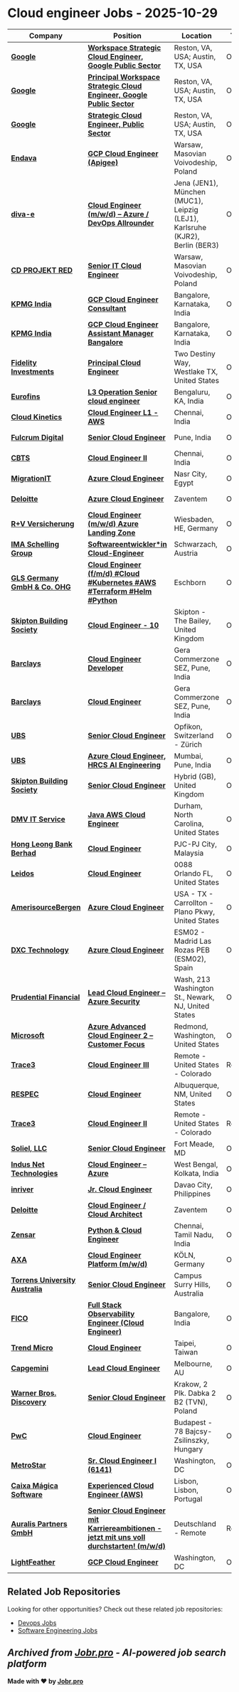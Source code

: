 # Cloud engineer Jobs - 2025-10-29

| Company | Position | Location | Type | Date |
| ------- | -------- | -------- | ---- | ------ |
| **[Google](https://www.google.com/)** | **[Workspace Strategic Cloud Engineer, Google Public Sector](https://jobr.pro/job/31233888/workspace-strategic-cloud-engineer-google-public-sector?utm_source=github&utm_medium=repo&utm_campaign=github-cloud-engineering-jobs)** | Reston, VA, USA; Austin, TX, USA | On Site | Oct 29 |
| **[Google](https://www.google.com/)** | **[Principal Workspace Strategic Cloud Engineer, Google Public Sector](https://jobr.pro/job/31233845/principal-workspace-strategic-cloud-engineer-google-public-sector?utm_source=github&utm_medium=repo&utm_campaign=github-cloud-engineering-jobs)** | Reston, VA, USA; Austin, TX, USA | On Site | Oct 29 |
| **[Google](https://www.google.com/)** | **[Strategic Cloud Engineer, Public Sector](https://jobr.pro/job/31233830/strategic-cloud-engineer-public-sector?utm_source=github&utm_medium=repo&utm_campaign=github-cloud-engineering-jobs)** | Reston, VA, USA; Austin, TX, USA | On Site | Oct 29 |
| **[Endava](https://www.endava.com)** | **[GCP Cloud Engineer (Apigee)](https://jobr.pro/job/31240486/gcp-cloud-engineer-apigee?utm_source=github&utm_medium=repo&utm_campaign=github-cloud-engineering-jobs)** | Warsaw, Masovian Voivodeship, Poland | On Site | Oct 29 |
| **[diva-e](https://www.diva-e.com/)** | **[Cloud Engineer (m/w/d) – Azure / DevOps Allrounder](https://jobr.pro/job/31222968/cloud-engineer-mwd-azure-devops-allrounder?utm_source=github&utm_medium=repo&utm_campaign=github-cloud-engineering-jobs)** | Jena (JEN1), München (MUC1), Leipzig (LEJ1), Karlsruhe (KJR2), Berlin (BER3) | On Site | Oct 29 |
| **[CD PROJEKT RED](https://www.cdprojekt.com/)** | **[Senior IT Cloud Engineer](https://jobr.pro/job/31213680/senior-it-cloud-engineer?utm_source=github&utm_medium=repo&utm_campaign=github-cloud-engineering-jobs)** | Warsaw, Masovian Voivodeship, Poland | On Site | Oct 29 |
| **[KPMG India](https://kpmg.com/)** | **[GCP Cloud Engineer Consultant](https://jobr.pro/job/31234411/gcp-cloud-engineer-consultant?utm_source=github&utm_medium=repo&utm_campaign=github-cloud-engineering-jobs)** | Bangalore, Karnataka, India | On Site | Oct 29 |
| **[KPMG India](https://kpmg.com/)** | **[GCP Cloud Engineer Assistant Manager Bangalore](https://jobr.pro/job/31234412/gcp-cloud-engineer-assistant-manager-bangalore?utm_source=github&utm_medium=repo&utm_campaign=github-cloud-engineering-jobs)** | Bangalore, Karnataka, India | On Site | Oct 29 |
| **[Fidelity Investments](https://www.fidelity.com/)** | **[Principal Cloud Engineer](https://jobr.pro/job/31234432/principal-cloud-engineer?utm_source=github&utm_medium=repo&utm_campaign=github-cloud-engineering-jobs)** | Two Destiny Way, Westlake TX, United States | On Site | Oct 29 |
| **[Eurofins](https://www.eurofins.com)** | **[L3 Operation Senior cloud engineer](https://jobr.pro/job/31206756/l3-operation-senior-cloud-engineer?utm_source=github&utm_medium=repo&utm_campaign=github-cloud-engineering-jobs)** | Bengaluru, KA, India | On Site | Oct 28 |
| **[Cloud Kinetics](https://www.cloud-kinetics.com/)** | **[Cloud Engineer L1 - AWS](https://jobr.pro/job/31155617/cloud-engineer-l1-aws?utm_source=github&utm_medium=repo&utm_campaign=github-cloud-engineering-jobs)** | Chennai, India | On Site | Oct 28 |
| **[Fulcrum Digital](https://fulcrumdigital.com/)** | **[Senior Cloud Engineer](https://jobr.pro/job/31152105/senior-cloud-engineer?utm_source=github&utm_medium=repo&utm_campaign=github-cloud-engineering-jobs)** | Pune, India | On Site | Oct 28 |
| **[CBTS](https://www.cbts.com/)** | **[Cloud Engineer II](https://jobr.pro/job/31223008/cloud-engineer-ii?utm_source=github&utm_medium=repo&utm_campaign=github-cloud-engineering-jobs)** | Chennai, India | On Site | Oct 28 |
| **[MigrationIT](https://www.migrationit.com/)** | **[Azure Cloud Engineer](https://jobr.pro/job/31149482/azure-cloud-engineer?utm_source=github&utm_medium=repo&utm_campaign=github-cloud-engineering-jobs)** | Nasr City, Egypt | On Site | Oct 28 |
| **[Deloitte](https://www.deloitte.com/)** | **[Azure Cloud Engineer](https://jobr.pro/job/31148231/azure-cloud-engineer?utm_source=github&utm_medium=repo&utm_campaign=github-cloud-engineering-jobs)** | Zaventem | On Site | Oct 28 |
| **[R+V Versicherung](https://www.ruv.de)** | **[Cloud Engineer (m/w/d) Azure Landing Zone](https://jobr.pro/job/31146869/cloud-engineer-mwd-azure-landing-zone?utm_source=github&utm_medium=repo&utm_campaign=github-cloud-engineering-jobs)** | Wiesbaden, HE, Germany | On Site | Oct 28 |
| **[IMA Schelling Group](https://www.imaschelling.com)** | **[Softwareentwickler*in Cloud-Engineer](https://jobr.pro/job/31142958/softwareentwicklerin-cloud-engineer?utm_source=github&utm_medium=repo&utm_campaign=github-cloud-engineering-jobs)** | Schwarzach, Austria | On Site | Oct 28 |
| **[GLS Germany GmbH & Co. OHG](https://gls-group.eu/)** | **[Cloud Engineer (f/m/d) #Cloud #Kubernetes #AWS #Terraform #Helm #Python](https://jobr.pro/job/31135076/cloud-engineer-fmd-cloud-kubernetes-aws-terraform-helm-python?utm_source=github&utm_medium=repo&utm_campaign=github-cloud-engineering-jobs)** | Eschborn | On Site | Oct 28 |
| **[Skipton Building Society](https://www.skipton.co.uk/)** | **[Cloud Engineer - 10](https://jobr.pro/job/31153271/cloud-engineer-10?utm_source=github&utm_medium=repo&utm_campaign=github-cloud-engineering-jobs)** | Skipton - The Bailey, United Kingdom | On Site | Oct 28 |
| **[Barclays](https://home.barclays/)** | **[Cloud Engineer Developer](https://jobr.pro/job/31167582/cloud-engineer-developer?utm_source=github&utm_medium=repo&utm_campaign=github-cloud-engineering-jobs)** | Gera Commerzone SEZ, Pune, India | On Site | Oct 28 |
| **[Barclays](https://home.barclays/)** | **[Cloud Engineer](https://jobr.pro/job/31167559/cloud-engineer?utm_source=github&utm_medium=repo&utm_campaign=github-cloud-engineering-jobs)** | Gera Commerzone SEZ, Pune, India | On Site | Oct 28 |
| **[UBS](https://www.ubs.com/)** | **[Senior Cloud Engineer](https://jobr.pro/job/31152428/senior-cloud-engineer?utm_source=github&utm_medium=repo&utm_campaign=github-cloud-engineering-jobs)** | Opfikon, Switzerland - Zürich | On Site | Oct 28 |
| **[UBS](https://www.ubs.com/)** | **[Azure Cloud Engineer, HRCS AI Engineering](https://jobr.pro/job/31152406/azure-cloud-engineer-hrcs-ai-engineering?utm_source=github&utm_medium=repo&utm_campaign=github-cloud-engineering-jobs)** | Mumbai, Pune, India | On Site | Oct 28 |
| **[Skipton Building Society](https://www.skipton.co.uk/)** | **[Senior Cloud Engineer](https://jobr.pro/job/31153277/senior-cloud-engineer?utm_source=github&utm_medium=repo&utm_campaign=github-cloud-engineering-jobs)** | Hybrid (GB), United Kingdom | On Site | Oct 28 |
| **[DMV IT Service](https://www.dmvitservice.com/)** | **[Java AWS Cloud Engineer](https://jobr.pro/job/31156875/java-aws-cloud-engineer?utm_source=github&utm_medium=repo&utm_campaign=github-cloud-engineering-jobs)** | Durham, North Carolina, United States | On Site | Oct 28 |
| **[Hong Leong Bank Berhad](https://www.hlb.com.my/)** | **[Cloud Engineer](https://jobr.pro/job/31179305/cloud-engineer?utm_source=github&utm_medium=repo&utm_campaign=github-cloud-engineering-jobs)** | PJC-PJ City, Malaysia | On Site | Oct 28 |
| **[Leidos](https://www.leidos.com/)** | **[Cloud Engineer](https://jobr.pro/job/31186044/cloud-engineer?utm_source=github&utm_medium=repo&utm_campaign=github-cloud-engineering-jobs)** | 0088 Orlando FL, United States | On Site | Oct 28 |
| **[AmerisourceBergen](https://www.amerisourcebergen.com/)** | **[Azure Cloud Engineer](https://jobr.pro/job/31185704/azure-cloud-engineer?utm_source=github&utm_medium=repo&utm_campaign=github-cloud-engineering-jobs)** | USA - TX - Carrollton - Plano Pkwy, United States | On Site | Oct 28 |
| **[DXC Technology](https://dxc.com/)** | **[Azure Cloud Engineer](https://jobr.pro/job/31189800/azure-cloud-engineer?utm_source=github&utm_medium=repo&utm_campaign=github-cloud-engineering-jobs)** | ESM02 - Madrid Las Rozas PEB (ESM02), Spain | On Site | Oct 28 |
| **[Prudential Financial](https://www.prudential.com/)** | **[Lead Cloud Engineer – Azure Security](https://jobr.pro/job/31190172/lead-cloud-engineer-azure-security?utm_source=github&utm_medium=repo&utm_campaign=github-cloud-engineering-jobs)** | Wash, 213 Washington St., Newark, NJ, United States | On Site | Oct 28 |
| **[Microsoft](https://www.microsoft.com/)** | **[Azure Advanced Cloud Engineer 2 – Customer Focus](https://jobr.pro/job/31142221/azure-advanced-cloud-engineer-2-customer-focus?utm_source=github&utm_medium=repo&utm_campaign=github-cloud-engineering-jobs)** | Redmond, Washington, United States | On Site | Oct 27 |
| **[Trace3](https://www.trace3.com/)** | **[Cloud Engineer III](https://jobr.pro/job/31105827/cloud-engineer-iii?utm_source=github&utm_medium=repo&utm_campaign=github-cloud-engineering-jobs)** | Remote - United States - Colorado | Remote | Oct 27 |
| **[RESPEC](https://www.respec.com)** | **[Cloud Engineer](https://jobr.pro/job/31097946/cloud-engineer?utm_source=github&utm_medium=repo&utm_campaign=github-cloud-engineering-jobs)** | Albuquerque, NM, United States | On Site | Oct 27 |
| **[Trace3](https://www.trace3.com/)** | **[Cloud Engineer II](https://jobr.pro/job/31105826/cloud-engineer-ii?utm_source=github&utm_medium=repo&utm_campaign=github-cloud-engineering-jobs)** | Remote - United States - Colorado | Remote | Oct 27 |
| **[Soliel, LLC](https://www.solielcom.com/)** | **[Senior Cloud Engineer](https://jobr.pro/job/31132808/senior-cloud-engineer?utm_source=github&utm_medium=repo&utm_campaign=github-cloud-engineering-jobs)** | Fort Meade, MD | On Site | Oct 27 |
| **[Indus Net Technologies](https://www.indusnet.co.in/)** | **[Cloud Engineer – Azure](https://jobr.pro/job/31067758/cloud-engineer-azure?utm_source=github&utm_medium=repo&utm_campaign=github-cloud-engineering-jobs)** | West Bengal, Kolkata, India | On Site | Oct 27 |
| **[inriver](https://www.inriver.com/)** | **[Jr. Cloud Engineer](https://jobr.pro/job/31138622/jr-cloud-engineer?utm_source=github&utm_medium=repo&utm_campaign=github-cloud-engineering-jobs)** | Davao City, Philippines | On Site | Oct 27 |
| **[Deloitte](https://www.deloitte.com/)** | **[Cloud Engineer / Cloud Architect](https://jobr.pro/job/31061515/cloud-engineer-cloud-architect?utm_source=github&utm_medium=repo&utm_campaign=github-cloud-engineering-jobs)** | Zaventem | On Site | Oct 27 |
| **[Zensar](https://www.zensar.com/)** | **[Python & Cloud Engineer](https://jobr.pro/job/31057348/python-cloud-engineer?utm_source=github&utm_medium=repo&utm_campaign=github-cloud-engineering-jobs)** | Chennai, Tamil Nadu, India | On Site | Oct 27 |
| **[AXA](https://www.axa.de/)** | **[Cloud Engineer Platform (m/w/d)](https://jobr.pro/job/31106031/cloud-engineer-platform-mwd?utm_source=github&utm_medium=repo&utm_campaign=github-cloud-engineering-jobs)** | KÖLN, Germany | On Site | Oct 27 |
| **[Torrens University Australia](https://www.torrens.edu.au/)** | **[Senior Cloud Engineer](https://jobr.pro/job/31065689/senior-cloud-engineer?utm_source=github&utm_medium=repo&utm_campaign=github-cloud-engineering-jobs)** | Campus Surry Hills, Australia | On Site | Oct 27 |
| **[FICO](https://www.fico.com/)** | **[Full Stack Observability Engineer (Cloud Engineer)](https://jobr.pro/job/31071545/full-stack-observability-engineer-cloud-engineer?utm_source=github&utm_medium=repo&utm_campaign=github-cloud-engineering-jobs)** | Bangalore, India | On Site | Oct 27 |
| **[Trend Micro](https://www.trendmicro.com/)** | **[Cloud Engineer](https://jobr.pro/job/31096889/cloud-engineer?utm_source=github&utm_medium=repo&utm_campaign=github-cloud-engineering-jobs)** | Taipei, Taiwan | On Site | Oct 27 |
| **[Capgemini](https://www.capgemini.com)** | **[Lead Cloud Engineer](https://jobr.pro/job/31045319/lead-cloud-engineer?utm_source=github&utm_medium=repo&utm_campaign=github-cloud-engineering-jobs)** | Melbourne, AU | On Site | Oct 27 |
| **[Warner Bros. Discovery](https://careers.wbd.com/)** | **[Senior Cloud Engineer](https://jobr.pro/job/31099189/senior-cloud-engineer?utm_source=github&utm_medium=repo&utm_campaign=github-cloud-engineering-jobs)** | Krakow, 2 Plk. Dabka 2 B2 (TVN), Poland | On Site | Oct 27 |
| **[PwC](https://www.pwc.com/)** | **[Cloud Engineer](https://jobr.pro/job/31102371/cloud-engineer?utm_source=github&utm_medium=repo&utm_campaign=github-cloud-engineering-jobs)** | Budapest - 78 Bajcsy-Zsilinszky, Hungary | On Site | Oct 27 |
| **[MetroStar](https://www.metrostar.com/)** | **[Sr. Cloud Engineer I (6141)](https://jobr.pro/job/31046620/sr-cloud-engineer-i-6141?utm_source=github&utm_medium=repo&utm_campaign=github-cloud-engineering-jobs)** | Washington, DC | On Site | Oct 26 |
| **[Caixa Mágica Software](https://caixamagica.pt/)** | **[Experienced Cloud Engineer (AWS)](https://jobr.pro/job/31045715/experienced-cloud-engineer-aws?utm_source=github&utm_medium=repo&utm_campaign=github-cloud-engineering-jobs)** | Lisbon, Lisbon, Portugal | On Site | Oct 26 |
| **[Auralis Partners GmbH](https://auralispartners.com/)** | **[Senior Cloud Engineer mit Karriereambitionen - jetzt mit uns voll durchstarten! (m/w/d)](https://jobr.pro/job/31019508/senior-cloud-engineer-mit-karriereambitionen-jetzt-mit-uns-voll-durchstarten-mwd?utm_source=github&utm_medium=repo&utm_campaign=github-cloud-engineering-jobs)** | Deutschland - Remote | Remote | Oct 24 |
| **[LightFeather](https://lightfeather.io/)** | **[GCP Cloud Engineer](https://jobr.pro/job/30996900/gcp-cloud-engineer?utm_source=github&utm_medium=repo&utm_campaign=github-cloud-engineering-jobs)** | Washington, DC | On Site | Oct 24 |

## Related Job Repositories

Looking for other opportunities? Check out these related job repositories:

- [Devops Jobs](https://github.com/jobs-jobr-pro/DevOps-Jobs)
- [Software Engineering Jobs](https://github.com/jobs-jobr-pro/Software-Engineering-Jobs)



*Archived from [Jobr.pro](https://jobr.pro?utm_source=github&utm_medium=repo&utm_campaign=github-cloud-engineering-jobs) - AI-powered job search platform*
---

**Made with ❤️ by [Jobr.pro](https://jobr.pro?utm_source=github&utm_medium=repo&utm_campaign=github-cloud-engineering-jobs)**